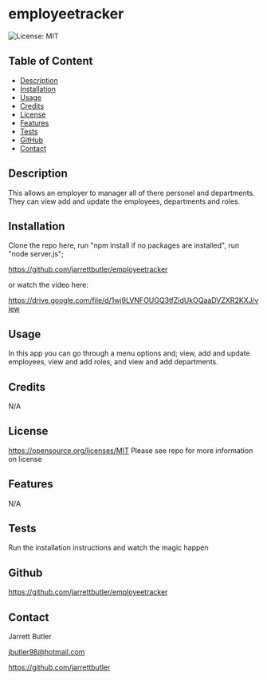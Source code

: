 # employeetracker

![License: MIT](https://img.shields.io/badge/License-MIT-yellow.svg)
        
## Table of Content
* [Description](#description)
* [Installation](#installation)
* [Usage](#usage)
* [Credits](#credits)
* [License](#license)
* [Features](#features)
* [Tests](#tests)
* [GitHub](#github)
* [Contact](#contact)

## Description
This allows an employer to manager all of there personel and departments. They can view add and update the employees, departments and roles.

## Installation
Clone the repo here, run "npm install if no packages are installed", run "node server.js";

https://github.com/jarrettbutler/employeetracker

or watch the video here:

https://drive.google.com/file/d/1wj9LVNFOUGQ3tfZidUkOQaaDVZXR2KXJ/view

## Usage
In this app you can go through a menu options and; view, add and update employees, view and add roles, and view and add departments. 

## Credits
N/A

## License
https://opensource.org/licenses/MIT
Please see repo for more information on license

## Features
N/A

## Tests
Run the installation instructions and watch the magic happen

## Github
https://github.com/jarrettbutler/employeetracker

## Contact
Jarrett Butler

jbutler98@hotmail.com

https://github.com/jarrettbutler
 